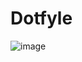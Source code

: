 # Dotfyle

![image](https://user-images.githubusercontent.com/76068197/226184373-45efab48-3b0e-4577-8071-381a15b20491.png)

